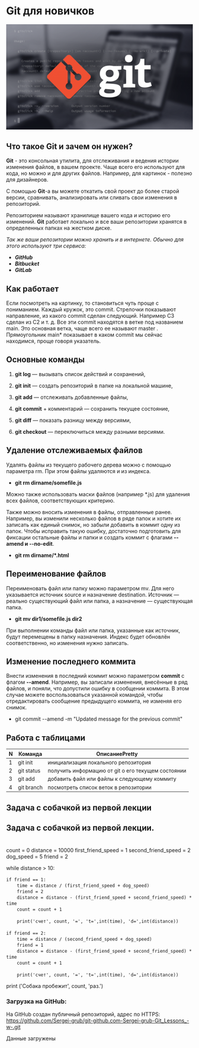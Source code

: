 # Git для новичков
![баннер Git](git.png)
##  Что такое Git и зачем он нужен?

**Git** - это консольная утилита, для отслеживания и ведения истории изменения файлов, в вашем проекте. Чаще всего его используют для кода, но можно и для других файлов. Например, для картинок - полезно для дизайнеров.

С помощью **Git**-a вы можете откатить свой проект до более старой версии, сравнивать, анализировать или сливать свои изменения в репозиторий.

Репозиторием называют хранилище вашего кода и историю его изменений. **Git** работает локально и все ваши репозитории хранятся в определенных папках на жестком диске.

_Так же ваши репозитории можно хранить и в интернете. Обычно для этого используют три сервиса:_

* _**GitHub**_
* _**Bitbucket**_
* _**GitLab**_

##  Как работает
Если посмотреть на картинку, то становиться чуть проще с пониманием. Каждый кружок, это commit. Стрелочки показывают направление, из какого commit сделан следующий. Например C3 сделан из С2 и т. д. Все эти commit находятся в ветке под названием main. Это основная ветка, чаще всего ее называют master . Прямоугольник main* показывает в каком commit мы сейчас находимся, проще говоря указатель.

##  Основные команды

1. **git log** — вызывать список действий и сохранений,

2. **git init** — создать репозиторий в папке на локальной машине,

3. **git add** — отслеживать добавленные файлы,

4. **git commit** + комментарий — сохранить текущее состояние,

5. **git diff** — показать разницу между версиями,

6. **git checkout** — переключиться между разными версиями.

## Удаление отслеживаемых файлов

Удалять файлы из текущего рабочего дерева можно с помощью параметра rm. При этом файлы удаляются и из индекса.

* **git rm dirname/somefile.js**

Можно также использовать маски файлов (например *.js) для удаления всех файлов, соответствующих критерию.

Также можно вносить изменения в файлы, отправленные ранее. Например, вы изменили несколько файлов в ряде папок и хотите их записать как единый снимок, но забыли добавить в коммит одну из папок. Чтобы исправить такую ошибку, достаточно подготовить для фиксации остальные файлы и папки и создать коммит с флагами **--amend и --no-edit**.
* **git rm dirname/*.html**

##  Переименование файлов

Переименовать файл или папку можно параметром mv. Для него указывается источник source и назначение destination. Источник — реально существующий файл или папка, а назначение — существующая папка.

* **git mv dir1/somefile.js dir2**

При выполнении команды файл или папка, указанные как источник, будут перемещены в папку назначения. Индекс будет обновлён соответственно, но изменения нужно записать.


##  Изменение последнего коммита

Внести изменения в последний коммит можно параметром **commit** с флагом **--amend**. Например, вы записали изменения, внесённые в ряд файлов, и поняли, что допустили ошибку в сообщении коммита. В этом случае можете воспользоваться указанной командой, чтобы отредактировать сообщение предыдущего коммита, не изменяя его снимок.

* git commit --amend -m "Updated message for the previous commit"

## Работа с таблицами
N | Команда | ОписаниеPretty
--- | --- | ---
1 | git init  | инициализация локального репозитория
2 | git status | получить информацию от git о его текущем состоянии
3 | git add | добавить файл или файлы к следующему коммиту
4 | git branch | посмотреть список веток в репозитории


## Задача с собачкой из первой лекции


## Задача с собачкой из первой лекции.
#
count = 0
distance = 10000
first_friend_speed = 1
second_friend_speed = 2
dog_speed = 5
friend = 2


while distance > 10:
    
    if friend == 1:
        time = distance / (first_friend_speed + dog_speed)
        friend = 2
        distance = distance - (first_friend_speed + second_friend_speed) * time
        count = count + 1
        
        print('счет', count, '=', 't=',int(time), 'd=',int(distance))
    
    if friend == 2:
        time = distance / (second_friend_speed + dog_speed)
        friend = 1
        distance = distance - (first_friend_speed + second_friend_speed) * time
        count = count + 1
        
        print('счет', count, '=', 't=',int(time), 'd=',int(distance))
print ('Собака пробежит', count, 'раз.')


### **Загрузка на GitHub:**

На GitHub создан публичный репозиторий, адрес по HTTPS:
https://github.com/Sergei-grub/git-github.com-Sergei-grub-Git_Lessons_-w-.git

Данные загружены 